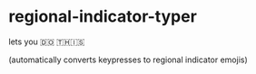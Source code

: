 # regional-indicator-typer
lets you 🇩​🇴​ 🇹​🇭​🇮​🇸​

(automatically converts keypresses to regional indicator emojis)
